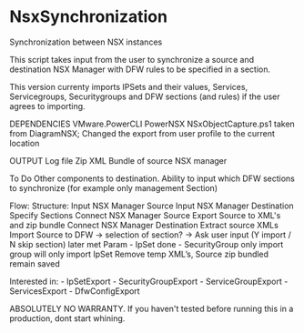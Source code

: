 # NsxSynchronization
Synchronization between NSX instances

This script takes input from the user to synchronize a source and destination NSX Manager with DFW rules to be specified in a section.

This version currenty imports IPSets and their values, Services, Servicegroups, Securitygroups and DFW sections (and rules) if the user agrees to importing.

DEPENDENCIES
  VMware.PowerCLI
  PowerNSX
  NSxObjectCapture.ps1 taken from DiagramNSX; Changed the export from user profile to the current location
  
OUTPUT
  Log file
  Zip XML Bundle of source NSX manager
  
To Do
  Other components to destination.
  Ability to input which DFW sections to synchronize (for example only management Section)
  
  
Flow:
Structure:
Input NSX Manager Source
Input NSX Manager Destination
Specify Sections
Connect NSX Manager Source
Export Source to XML's and zip bundle
Connect NSX Manager Destination
Extract source XMLs
Import Source to DFW -> selection of section? -> Ask user input (Y import / N skip section) later met Param
	- IpSet done
	- SecurityGroup only import group
		will only import IpSet 
Remove temp XML’s, Source zip bundled remain saved


Interested in:
	- IpSetExport
	- SecurityGroupExport
	- ServiceGroupExport
	- ServicesExport
	- DfwConfigExport


ABSOLUTELY NO WARRANTY. If you haven't tested before running this in a production, dont start whining.
  
  
